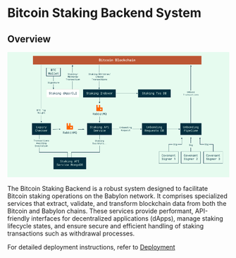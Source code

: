 # Bitcoin Staking Backend System

## Overview

![Bitcoin Staking Backend System Architecture](./assets/staking_backend.png)

The Bitcoin Staking Backend is a robust system designed to facilitate Bitcoin
staking operations on the Babylon network. It comprises specialized services that
extract, validate, and transform blockchain data from both the Bitcoin and
Babylon chains. These services provide performant, API-friendly interfaces for
decentralized applications (dApps), manage staking lifecycle states, and ensure
secure and efficient handling of staking transactions such as withdrawal
processes.

For detailed deployment instructions, refer to [Deployment](./deployment/README.md) 
